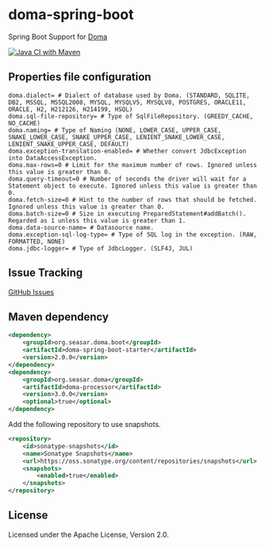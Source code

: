 # doma-spring-boot

Spring Boot Support for [Doma](https://github.com/domaframework/doma)

[![Java CI with Maven](https://github.com/domaframework/doma-spring-boot/workflows/Java%20CI%20with%20Maven/badge.svg)](https://github.com/domaframework/doma-spring-boot/actions?query=workflow%3A%22Java+CI+with+Maven%22)

## Properties file configuration

``` properties
doma.dialect= # Dialect of database used by Doma. (STANDARD, SQLITE, DB2, MSSQL, MSSQL2008, MYSQL, MYSQLV5, MYSQLV8, POSTGRES, ORACLE11, ORACLE, H2, H212126, H214199, HSQL)
doma.sql-file-repository= # Type of SqlFileRepository. (GREEDY_CACHE, NO_CACHE)
doma.naming= # Type of Naming (NONE, LOWER_CASE, UPPER_CASE, SNAKE_LOWER_CASE, SNAKE_UPPER_CASE, LENIENT_SNAKE_LOWER_CASE, LENIENT_SNAKE_UPPER_CASE, DEFAULT)
doma.exception-translation-enabled= # Whether convert JdbcException into DataAccessException.
doma.max-rows=0 # Limit for the maximum number of rows. Ignored unless this value is greater than 0.
doma.query-timeout=0 # Number of seconds the driver will wait for a Statement object to execute. Ignored unless this value is greater than 0.
doma.fetch-size=0 # Hint to the number of rows that should be fetched. Ignored unless this value is greater than 0.
doma.batch-size=0 # Size in executing PreparedStatement#addBatch(). Regarded as 1 unless this value is greater than 1.
doma.data-source-name= # Datasource name.
doma.exception-sql-log-type= # Type of SQL log in the exception. (RAW, FORMATTED, NONE)
doma.jdbc-logger= # Type of JdbcLogger. (SLF4J, JUL)
```

## Issue Tracking

[GitHub Issues](https://github.com/domaframework/doma-spring-boot/issues)

## Maven dependency

``` xml
<dependency>
    <groupId>org.seasar.doma.boot</groupId>
    <artifactId>doma-spring-boot-starter</artifactId>
    <version>2.0.0</version>
</dependency>
<dependency>
    <groupId>org.seasar.doma</groupId>
    <artifactId>doma-processor</artifactId>
    <version>3.0.0</version>
    <optional>true</optional>
</dependency>
```

Add the following repository to use snapshots.

``` xml
<repository>
    <id>sonatype-snapshots</id>
    <name>Sonatype Snapshots</name>
    <url>https://oss.sonatype.org/content/repositories/snapshots</url>
    <snapshots>
        <enabled>true</enabled>
    </snapshots>
</repository>
```

## License

Licensed under the Apache License, Version 2.0.

